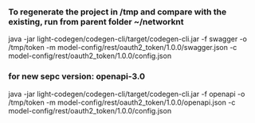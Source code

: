 ### To regenerate the project in /tmp and compare with the existing, run from parent folder ~/networknt
java -jar light-codegen/codegen-cli/target/codegen-cli.jar -f swagger -o /tmp/token -m model-config/rest/oauth2_token/1.0.0/swagger.json -c model-config/rest/oauth2_token/1.0.0/config.json


### for new sepc version: openapi-3.0
java -jar light-codegen/codegen-cli/target/codegen-cli.jar -f openapi -o /tmp/token -m model-config/rest/oauth2_token/1.0.0/openapi.json -c model-config/rest/oauth2_token/1.0.0/config.json
